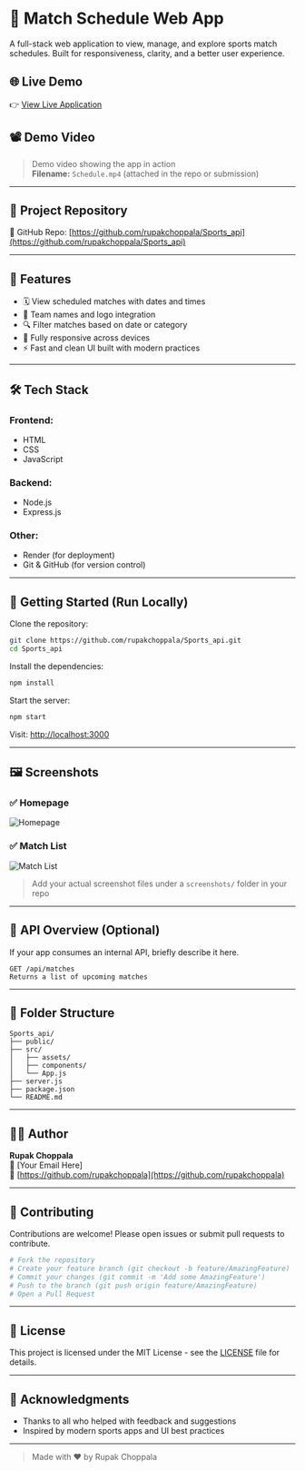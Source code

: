 # 🏏 Match Schedule Web App

A full-stack web application to view, manage, and explore sports match schedules. Built for responsiveness, clarity, and a better user experience.

## 🌐 Live Demo

👉 [View Live Application](https://sports-api-1-a9eu.onrender.com/)

## 📽️ Demo Video

> Demo video showing the app in action  
**Filename:** `Schedule.mp4` (attached in the repo or submission)

---

## 📁 Project Repository

🔗 GitHub Repo: [https://github.com/rupakchoppala/Sports_api](https://github.com/rupakchoppala/Sports_api)

---

## 🧠 Features

- 🗓️ View scheduled matches with dates and times  
- 👥 Team names and logo integration  
- 🔍 Filter matches based on date or category  
- 📱 Fully responsive across devices  
- ⚡ Fast and clean UI built with modern practices  

---

## 🛠️ Tech Stack

### Frontend:
- HTML
- CSS
- JavaScript

### Backend:
- Node.js
- Express.js

### Other:
- Render (for deployment)
- Git & GitHub (for version control)

---

## 🚀 Getting Started (Run Locally)

Clone the repository:

```bash
git clone https://github.com/rupakchoppala/Sports_api.git
cd Sports_api
```

Install the dependencies:

```bash
npm install
```

Start the server:

```bash
npm start
```

Visit: [http://localhost:3000](http://localhost:3000)

---

## 🖼️ Screenshots

### ✅ Homepage
![Homepage](screenshots/homepage.png)

### ✅ Match List
![Match List](screenshots/match-list.png)

> Add your actual screenshot files under a `screenshots/` folder in your repo

---

## 🧪 API Overview (Optional)

If your app consumes an internal API, briefly describe it here.

```
GET /api/matches
Returns a list of upcoming matches
```

---

## 📝 Folder Structure

```
Sports_api/
├── public/
├── src/
│   ├── assets/
│   ├── components/
│   └── App.js
├── server.js
├── package.json
└── README.md
```

---

## 🧑‍💻 Author

**Rupak Choppala**  
📧 [Your Email Here]  
🔗 [https://github.com/rupakchoppala](https://github.com/rupakchoppala)

---

## 🤝 Contributing

Contributions are welcome! Please open issues or submit pull requests to contribute.

```bash
# Fork the repository
# Create your feature branch (git checkout -b feature/AmazingFeature)
# Commit your changes (git commit -m 'Add some AmazingFeature')
# Push to the branch (git push origin feature/AmazingFeature)
# Open a Pull Request
```

---

## 📄 License

This project is licensed under the MIT License - see the [LICENSE](LICENSE) file for details.

---

## 🙏 Acknowledgments

- Thanks to all who helped with feedback and suggestions  
- Inspired by modern sports apps and UI best practices

---

> Made with ❤️ by Rupak Choppala
